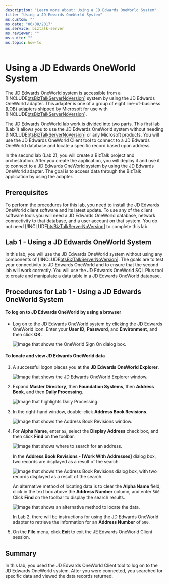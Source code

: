 ```yaml
---
description: "Learn more about: Using a JD Edwards OneWorld System"
title: "Using a JD Edwards OneWorld System"
ms.custom: ""
ms.date: "06/08/2017"
ms.service: biztalk-server
ms.reviewer: ""
ms.suite: ""
ms.topic: how-to
---
```

# Using a JD Edwards OneWorld System
The JD Edwards OneWorld system is accessible from a [!INCLUDE[btsBizTalkServerNoVersion](../includes/btsbiztalkservernoversion-md.md)] system by using the JD Edwards OneWorld adapter. This adapter is one of a group of eight line-of-business (LOB) adapters shipped by Microsoft for use with [!INCLUDE[btsBizTalkServerNoVersion](../includes/btsbiztalkservernoversion-md.md)].  
  
 The JD Edwards OneWorld lab work is divided into two parts. This first lab (Lab 1) allows you to use the JD Edwards OneWorld system without needing [!INCLUDE[btsBizTalkServerNoVersion](../includes/btsbiztalkservernoversion-md.md)] or any Microsoft products. You will use the JD Edwards OneWorld Client tool to connect to a JD Edwards OneWorld database and locate a specific record based upon address.  
  
 In the second lab (Lab 2), you will create a BizTalk project and orchestration. After you create the application, you will deploy it and use it to connect to a JD Edwards OneWorld system by using the JD Edwards OneWorld adapter. The goal is to access data through the BizTalk application by using the adapter.  
  
## Prerequisites  
 To perform the procedures for this lab, you need to install the JD Edwards OneWorld client software and its latest update. To use any of the client software tools you will need a JD Edwards OneWorld database, network connectivity to that database, and a user account on that system. You do not need [!INCLUDE[btsBizTalkServerNoVersion](../includes/btsbiztalkservernoversion-md.md)] to complete this lab.  
  
## Lab 1 - Using a JD Edwards OneWorld System  
 In this lab, you will use the JD Edwards OneWorld system without using any components of [!INCLUDE[btsBizTalkServerNoVersion](../includes/btsbiztalkservernoversion-md.md)]. The goals are to test your connectivity to JD Edwards OneWorld and to ensure that the second lab will work correctly. You will use the JD Edwards OneWorld SQL Plus tool to create and manipulate a data table in a JD Edwards OneWorld database.  
  
## Procedures for Lab 1 - Using a JD Edwards OneWorld System  
  
#### To log on to JD Edwards OneWorld by using a browser  
  
-   Log on to the JD Edwards OneWorld system by clicking the JD Edwards OneWorld icon. Enter your **User ID**, **Password**, and **Environment**, and then click **OK**.  
  
     ![Image that shows the OneWorld Sign On dialog box.](../core/media/f04db2ef-d587-4357-b9e8-c96319886e97.gif "f04db2ef-d587-4357-b9e8-c96319886e97")  
  
#### To locate and view JD Edwards OneWorld data  
  
1.  A successful logon places you at the **JD Edwards OneWorld Explorer**.  
  
     ![Image that shows the JD Edwards OneWorld Explorer window.](../core/media/14e8c206-7e38-48f8-9108-e32a7ac9a740.gif "14e8c206-7e38-48f8-9108-e32a7ac9a740")  
  
2.  Expand **Master Directory**, then **Foundation Systems**, then **Address Book**, and then **Daily Processing**.  
  
     ![Image that highlights Daily Processing.](../core/media/1f742221-00e5-4697-95ff-64aa63ed567a.gif "1f742221-00e5-4697-95ff-64aa63ed567a")  
  
3.  In the right-hand window, double-click **Address Book Revisions**.  
  
     ![Image that shows the Address Book Revisions window.](../core/media/a6d4e871-9c9c-4bc0-9c4f-4bdfd7cc5031.gif "a6d4e871-9c9c-4bc0-9c4f-4bdfd7cc5031")  
  
4.  For **Alpha Name**, enter `Ga`, select the **Display Address** check box, and then click **Find** on the toolbar.  
  
     ![Image that shows where to search for an address.](../core/media/2f58413f-41a9-4ed9-ba5c-1d6d59eafb01.gif "2f58413f-41a9-4ed9-ba5c-1d6d59eafb01")  
  
     In the **Address Book Revisions - [Work With Addresses]** dialog box, two records are displayed as a result of the search.  
  
     ![Image that shows the Address Book Revisions dialog box, with two records displayed as a result of the search.](../core/media/9284df4e-ca9b-48ab-b2bf-a90d765d4a05.gif "9284df4e-ca9b-48ab-b2bf-a90d765d4a05")  
  
     An alternative method of locating data is to clear the **Alpha Name** field, click in the text box above the **Address Number** column, and enter `500`. Click **Find** on the toolbar to display the search results.  
  
     ![Image that shows an alternative method to locate the data.](../core/media/a88bd867-9a16-416a-a43e-cdfcc65fc670.gif "a88bd867-9a16-416a-a43e-cdfcc65fc670")  
  
     In Lab 2, there will be instructions for using the JD Edwards OneWorld adapter to retrieve the information for an **Address Number** of `500`.  
  
5.  On the **File** menu, click **Exit** to exit the JE Edwards OneWorld Client session.  
  
## Summary  
 In this lab, you used the JD Edwards OneWorld Client tool to log on to the JD Edwards OneWorld system. After you were connected, you searched for specific data and viewed the data records returned.
